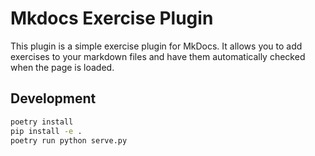 # Mkdocs Exercise Plugin

This plugin is a simple exercise plugin for MkDocs. It allows you to add exercises to your markdown files and have them automatically checked when the page is loaded.

## Development

```bash
poetry install
pip install -e .
poetry run python serve.py
```
